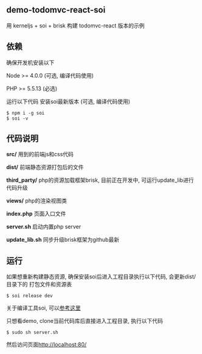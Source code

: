 ## demo-todomvc-react-soi

用 kerneljs + soi + brisk 构建 todomvc-react 版本的示例

## 依赖

确保开发机安装以下

Node >= 4.0.0 (可选, 编译代码使用)

PHP >= 5.5.13 (必选)

运行以下代码 安装soi最新版本 (可选, 编译代码使用)
```
$ npm i -g soi
$ soi -v
```

## 代码说明

**src/** 用到的前端js和css代码

**dist/** 前端静态资源打包后的文件

**third_party/** php的资源加载框架brisk, 目前正在开发中, 可运行update_lib进行代码升级

**views/** php的渲染视图类

**index.php** 页面入口文件

**server.sh** 启动内置php server

**update_lib.sh** 同步升级brisk框架为github最新

## 运行

如果想重新构建静态资源, 确保安装soi后进入工程目录执行以下代码, 会更新dist/目录下的
打包文件和资源表

```
$ soi release dev
```

关于编译工具soi, 可以[参考这里](https://github.com/Saber-Team/soi)

只想看demo, clone当前代码库后直接进入工程目录, 执行以下代码

```
$ sudo sh server.sh
```

然后访问页面[http://localhost:80/](http://localhost:80/)
